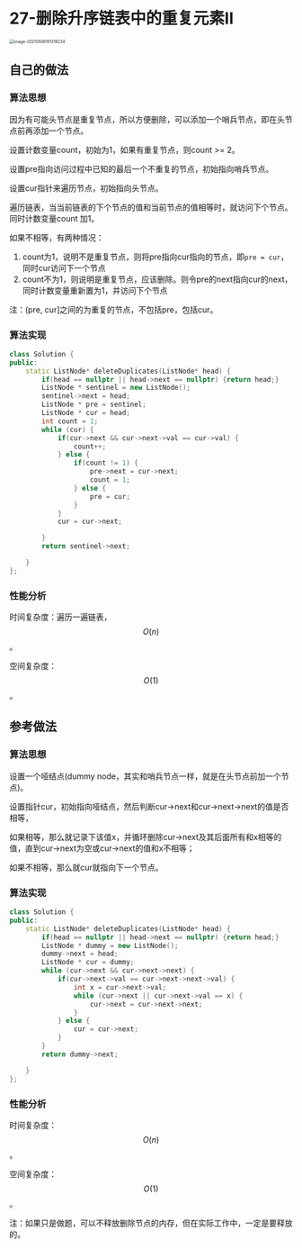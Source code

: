 # 27-删除升序链表中的重复元素II

<img src="https://crayon-1302863897.cos.ap-beijing.myqcloud.com/image/image-20210506191316234.png" alt="image-20210506191316234" style="zoom:50%;" />



## 自己的做法

### 算法思想

因为有可能头节点是重复节点，所以方便删除，可以添加一个哨兵节点，即在头节点前再添加一个节点。

设置计数变量count，初始为1，如果有重复节点，则count >= 2。

设置pre指向访问过程中已知的最后一个不重复的节点，初始指向哨兵节点。

设置cur指针来遍历节点，初始指向头节点。

遍历链表，当当前链表的下个节点的值和当前节点的值相等时，就访问下个节点。同时计数变量count 加1。

如果不相等，有两种情况：

1. count为1，说明不是重复节点，则将pre指向cur指向的节点，即`pre = cur`，同时cur访问下一个节点
2. count不为1，则说明是重复节点，应该删除。则令pre的next指向cur的next，同时计数变量重新置为1，并访问下个节点



注：(pre, cur]之间的为重复的节点，不包括pre，包括cur。

### 算法实现

```c++
class Solution {
public:
    static ListNode* deleteDuplicates(ListNode* head) {
        if(head == nullptr || head->next == nullptr) {return head;}
        ListNode * sentinel = new ListNode();
        sentinel->next = head;
        ListNode * pre = sentinel;
        ListNode * cur = head;
        int count = 1;
        while (cur) {
            if(cur->next && cur->next->val == cur->val) {
                count++;
            } else {
                if(count != 1) {
                    pre->next = cur->next;
                    count = 1;
                } else {
                    pre = cur;
                }
            }
            cur = cur->next;

        }
        return sentinel->next;

    }
};
```



### 性能分析

时间复杂度：遍历一遍链表，$$O(n)$$。

空间复杂度：$$O(1)$$。



## 参考做法

### 算法思想

设置一个哑结点(dummy node，其实和哨兵节点一样，就是在头节点前加一个节点)。

设置指针cur，初始指向哑结点，然后判断cur->next和cur->next->next的值是否相等，

如果相等，那么就记录下该值x，并循环删除cur->next及其后面所有和x相等的值，直到cur->next为空或cur->next的值和x不相等；

如果不相等，那么就cur就指向下一个节点。



### 算法实现

```c++
class Solution {
public:
    static ListNode* deleteDuplicates(ListNode* head) {
        if(head == nullptr || head->next == nullptr) {return head;}
        ListNode * dummy = new ListNode();
        dummy->next = head;
        ListNode * cur = dummy;
        while (cur->next && cur->next->next) {
            if(cur->next->val == cur->next->next->val) {
                int x = cur->next->val;
                while (cur->next || cur->next->val == x) {
                    cur->next = cur->next->next;
                }
            } else {
                cur = cur->next;
            }
        }
        return dummy->next;

    }
};
```



### 性能分析

时间复杂度：$$O(n)$$。

空间复杂度：$$O(1)$$。



注：如果只是做题，可以不释放删除节点的内存，但在实际工作中，一定是要释放的。



